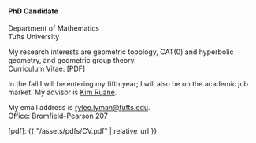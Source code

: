 ---
---
#### PhD Candidate  
Department of Mathematics  
Tufts University

My research interests are geometric topology, CAT(0) and
hyperbolic geometry, and geometric group theory.  
Curriculum Vitae: [PDF]

In the fall I will be entering my fifth year;
I will also be on the academic job market.
My advisor is [Kim Ruane](http://www.tufts.edu/~kruane01/).

My email address is <rylee.lyman@tufts.edu>.  
Office: Bromfield–Pearson 207

[pdf]: {{ "/assets/pdfs/CV.pdf" | relative_url }}
